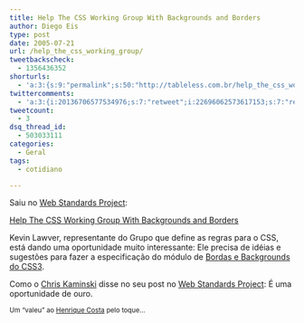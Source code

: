 ```yaml
---
title: Help The CSS Working Group With Backgrounds and Borders
author: Diego Eis
type: post
date: 2005-07-21
url: /help_the_css_working_group/
tweetbackscheck:
  - 1356436352
shorturls:
  - 'a:3:{s:9:"permalink";s:50:"http://tableless.com.br/help_the_css_working_group";s:7:"tinyurl";s:26:"http://tinyurl.com/3baev35";s:4:"isgd";s:19:"http://is.gd/uer6Rn";}'
twittercomments:
  - 'a:3:{i:20136706577534976;s:7:"retweet";i:22696062573617153;s:7:"retweet";i:60087437250134016;s:7:"retweet";}'
tweetcount:
  - 3
dsq_thread_id:
  - 503033111
categories:
  - Geral
tags:
  - cotidiano

---
```

Saiu no [Web Standards Project][1]:
  
[Help The CSS Working Group With Backgrounds and Borders][2] 

Kevin Lawver, representante do Grupo que define as regras para o CSS, está dando uma oportunidade muito interessante: Ele precisa de idéias e sugestões para fazer a especificação do módulo de [Bordas e Backgrounds do CSS3][3]. 

Como o [Chris Kaminski][4] disse no seu post no [Web Standards Project][1]: É uma oportunidade de ouro. 

<small>Um &#8220;valeu&#8221; ao <a href="http://www.webroom.com.br/">Henrique Costa</a> pelo toque&#8230; </small>

 [1]: http://webstandards.org/buzz/archive/2005_07.html#a000538
 [2]: http://www.lawver.net/archive/2005/07/18/h16_help_the_css_working_group_with_backgrounds_and_borders.php
 [3]: http://www.w3.org/TR/2005/WD-css3-background-20050216/
 [4]: http://webstandards.org/about/bios/ckaminski.html